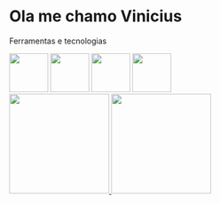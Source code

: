 
# Ola me chamo Vinicius

<!--
**viniciusxpg/viniciusxpg** is a ✨ _special_ ✨ repository because its `README.md` (this file) appears on your GitHub profile.

Here are some ideas to get you started:

- 🔭 I’m currently working on ...
- 🌱 I’m currently learning ...
- 👯 I’m looking to collaborate on ...
- 🤔 I’m looking for help with ...
- 💬 Ask me about ...
- 📫 How to reach me: ...
- 😄 Pronouns: ...
- ⚡ Fun fact: ...
-->
Ferramentas e tecnologias
<div>
<img width="70px" hegth="70px" src="https://cdn.jsdelivr.net/gh/devicons/devicon@latest/icons/html5/html5-original-wordmark.svg" />
<img width="70px" hegth="70px" src="https://cdn.jsdelivr.net/gh/devicons/devicon@latest/icons/css3/css3-original-wordmark.svg" />
<img width="70px" hegth="70px" src="https://cdn.jsdelivr.net/gh/devicons/devicon@latest/icons/php/php-original.svg" />
<img width="70px" hegth="70px" src="https://cdn.jsdelivr.net/gh/devicons/devicon@latest/icons/mysql/mysql-original-wordmark.svg" />
        </div>  
          

<div>
<a href="https://github.com/seu-usuário-aqui">
<img loading="lazy" height="180em" src="https://github-readme-stats.vercel.app/api/top-langs/?username=viniciusxpg&layout=compact&langs_count=7&theme=dracula"/>
<img loading="lazy" height="180em" src="https://github-readme-stats.vercel.app/api?username=viniciusxpg&show_icons=true&theme=dracula&include_all_commits=true&count_private=true"/>
</div>
